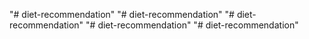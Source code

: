"# diet-recommendation" 
"# diet-recommendation" 
"# diet-recommendation" 
"# diet-recommendation" 
"# diet-recommendation" 
